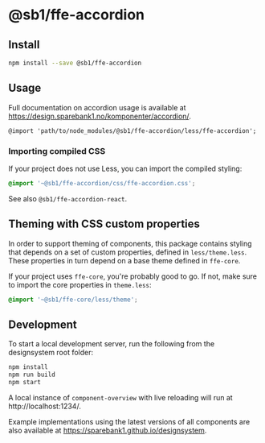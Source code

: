 # @sb1/ffe-accordion

## Install

```bash
npm install --save @sb1/ffe-accordion
```

## Usage

Full documentation on accordion usage is available at https://design.sparebank1.no/komponenter/accordion/.

```less
@import 'path/to/node_modules/@sb1/ffe-accordion/less/ffe-accordion';
```

### Importing compiled CSS

If your project does not use Less, you can import the compiled styling:

```css
@import '~@sb1/ffe-accordion/css/ffe-accordion.css';
```

See also `@sb1/ffe-accordion-react`.

## Theming with CSS custom properties

In order to support theming of components, this package contains styling that depends on a set of custom properties, defined in `less/theme.less`. These properties in turn depend on a base theme defined in `ffe-core`.

If your project uses `ffe-core`, you're probably good to go. If not, make sure to import the core properties in `theme.less`:

```css
@import '~@sb1/ffe-core/less/theme';
```

## Development

To start a local development server, run the following from the designsystem root folder:

```bash
npm install
npm run build
npm start
```

A local instance of `component-overview` with live reloading will run at http://localhost:1234/.

Example implementations using the latest versions of all components are also available at https://sparebank1.github.io/designsystem.
